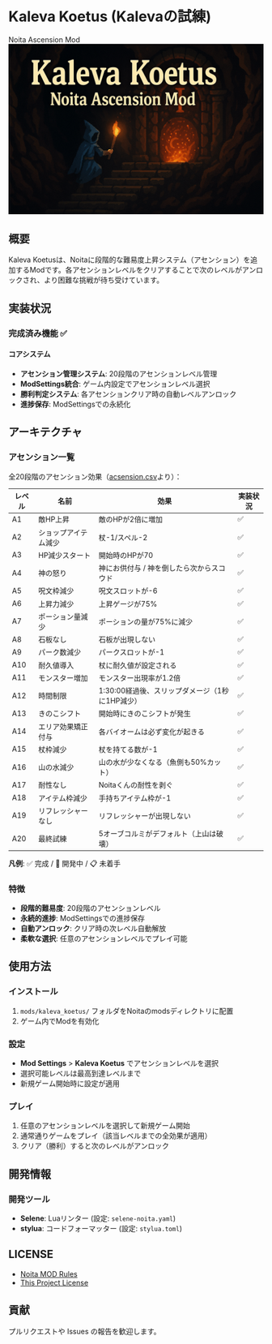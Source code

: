 # Kaleva Koetus (Kalevaの試練)

Noita Ascension Mod
![サムネイル](./docs/thumbnail.png)

## 概要

Kaleva Koetusは、Noitaに段階的な難易度上昇システム（アセンション）を追加するModです。各アセンションレベルをクリアすることで次のレベルがアンロックされ、より困難な挑戦が待ち受けています。

## 実装状況

### 完成済み機能 ✅

#### コアシステム

- **アセンション管理システム**: 20段階のアセンションレベル管理
- **ModSettings統合**: ゲーム内設定でアセンションレベル選択
- **勝利判定システム**: 各アセンションクリア時の自動レベルアンロック
- **進捗保存**: ModSettingsでの永続化

## アーキテクチャ

### アセンション一覧

全20段階のアセンション効果（[acsension.csv](docs/acsension.csv)より）：

| レベル | 名前 | 効果 | 実装状況 |
|--------|------|------|----------|
| A1 | 敵HP上昇 | 敵のHPが2倍に増加 | ✅ |
| A2 | ショップアイテム減少 | 杖-1/スペル-2 | ✅ |
| A3 | HP減少スタート | 開始時のHPが70 | ✅ |
| A4 | 神の怒り | 神にお供付与 / 神を倒したら次からスコウド | ✅ |
| A5 | 呪文枠減少 | 呪文スロットが-6 | ✅ |
| A6 | 上昇力減少 | 上昇ゲージが75% | ✅ |
| A7 | ポーション量減少 | ポーションの量が75%に減少 | ✅ |
| A8 | 石板なし | 石板が出現しない | ✅ |
| A9 | パーク数減少 | パークスロットが-1 | ✅ |
| A10 | 耐久値導入 | 杖に耐久値が設定される | ✅ |
| A11 | モンスター増加 | モンスター出現率が1.2倍 | ✅ |
| A12 | 時間制限 | 1:30:00経過後、スリップダメージ（1秒に1HP減少） | ✅ |
| A13 | きのこシフト | 開始時にきのこシフトが発生 | ✅ |
| A14 | エリア効果矯正付与 | 各バイオームは必ず変化が起きる | ✅ |
| A15 | 杖枠減少 | 杖を持てる数が-1 | ✅ |
| A16 | 山の水減少 | 山の水が少なくなる（魚側も50%カット） | ✅ |
| A17 | 耐性なし | Noitaくんの耐性を剥ぐ | ✅ |
| A18 | アイテム枠減少 | 手持ちアイテム枠が-1 | ✅ |
| A19 | リフレッシャーなし | リフレッシャーが出現しない | ✅ |
| A20 | 最終試練 | 5オーブコルミがデフォルト（上山は破壊） | ✅ |

**凡例**: ✅ 完成 / 🚧 開発中 / 📋 未着手

### 特徴

- **段階的難易度**: 20段階のアセンションレベル
- **永続的進捗**: ModSettingsでの進捗保存
- **自動アンロック**: クリア時の次レベル自動解放
- **柔軟な選択**: 任意のアセンションレベルでプレイ可能

## 使用方法

### インストール

1. `mods/kaleva_koetus/` フォルダをNoitaのmodsディレクトリに配置
2. ゲーム内でModを有効化

### 設定

- **Mod Settings** > **Kaleva Koetus** でアセンションレベルを選択
- 選択可能レベルは最高到達レベルまで
- 新規ゲーム開始時に設定が適用

### プレイ

1. 任意のアセンションレベルを選択して新規ゲーム開始
2. 通常通りゲームをプレイ（該当レベルまでの全効果が適用）
3. クリア（勝利）すると次のレベルがアンロック

## 開発情報

### 開発ツール

- **Selene**: Luaリンター (設定: `selene-noita.yaml`)
- **stylua**: コードフォーマッター (設定: `stylua.toml`)

## LICENSE

- [Noita MOD Rules](docs/NOITA_MOD_RULES.md)
- [This Project License](docs/LICENSE.md)

## 貢献

プルリクエストや Issues の報告を歓迎します。
